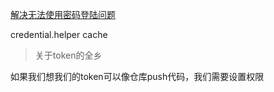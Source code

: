 [解决无法使用密码登陆问题](https://stackoverflow.com/questions/68775869/support-for-password-authentication-was-removed-please-use-a-personal-access-to)

credential.helper cache

> 关于token的全乡

如果我们想我们的token可以像仓库push代码，我们需要设置权限